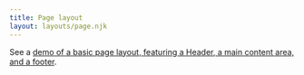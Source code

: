 ```yaml
---
title: Page layout
layout: layouts/page.njk
---
```


See a [demo of a basic page layout, featuring a Header, a main content area, and a footer]({{site.basedir}}/layout-demo).